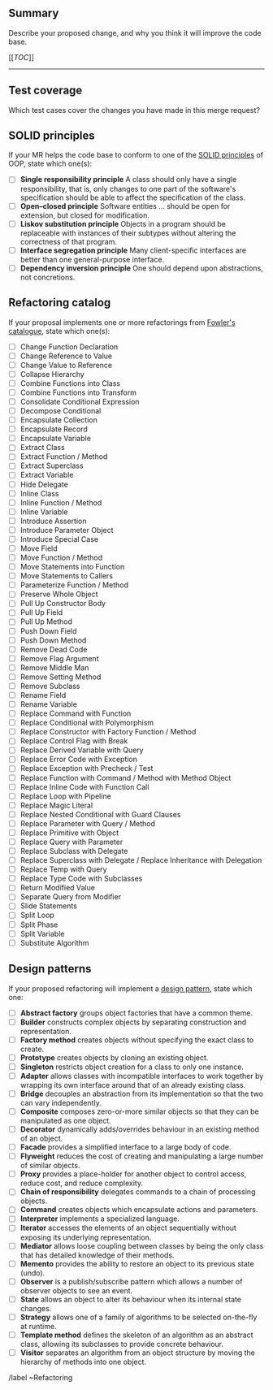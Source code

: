 ## Summary

Describe your proposed change, and why you think it will improve the code base.

[[_TOC_]]

---

## Test coverage

Which test cases cover the changes you have made in this merge request?

## SOLID principles

If your MR helps the code base to conform to one of the [SOLID principles](https://en.wikipedia.org/wiki/SOLID) of OOP, state which one(s):

- [ ] **Single responsibility principle** A class should only have a single responsibility, that is, only changes to one part of the software's specification should be able to affect the specification of the class.
- [ ] **Open–closed principle** Software entities ... should be open for extension, but closed for modification.
- [ ] **Liskov substitution principle** Objects in a program should be replaceable with instances of their subtypes without altering the correctness of that program.
- [ ] **Interface segregation principle** Many client-specific interfaces are better than one general-purpose interface.
- [ ] **Dependency inversion principle** One should depend upon abstractions, not concretions.

## Refactoring catalog

If your proposal implements one or more refactorings from [Fowler's catalogue](https://refactoring.com/catalog/), state which one(s):

- [ ] Change Function Declaration
- [ ] Change Reference to Value
- [ ] Change Value to Reference
- [ ] Collapse Hierarchy
- [ ] Combine Functions into Class
- [ ] Combine Functions into Transform
- [ ] Consolidate Conditional Expression
- [ ] Decompose Conditional
- [ ] Encapsulate Collection
- [ ] Encapsulate Record
- [ ] Encapsulate Variable
- [ ] Extract Class
- [ ] Extract Function / Method
- [ ] Extract Superclass
- [ ] Extract Variable
- [ ] Hide Delegate
- [ ] Inline Class
- [ ] Inline Function / Method
- [ ] Inline Variable
- [ ] Introduce Assertion
- [ ] Introduce Parameter Object
- [ ] Introduce Special Case
- [ ] Move Field
- [ ] Move Function / Method
- [ ] Move Statements into Function
- [ ] Move Statements to Callers
- [ ] Parameterize Function / Method
- [ ] Preserve Whole Object
- [ ] Pull Up Constructor Body
- [ ] Pull Up Field
- [ ] Pull Up Method
- [ ] Push Down Field
- [ ] Push Down Method
- [ ] Remove Dead Code
- [ ] Remove Flag Argument
- [ ] Remove Middle Man
- [ ] Remove Setting Method
- [ ] Remove Subclass
- [ ] Rename Field
- [ ] Rename Variable
- [ ] Replace Command with Function
- [ ] Replace Conditional with Polymorphism
- [ ] Replace Constructor with Factory Function / Method
- [ ] Replace Control Flag with Break
- [ ] Replace Derived Variable with Query
- [ ] Replace Error Code with Exception
- [ ] Replace Exception with Precheck / Test
- [ ] Replace Function with Command / Method with Method Object
- [ ] Replace Inline Code with Function Call
- [ ] Replace Loop with Pipeline
- [ ] Replace Magic Literal
- [ ] Replace Nested Conditional with Guard Clauses
- [ ] Replace Parameter with Query / Method
- [ ] Replace Primitive with Object
- [ ] Replace Query with Parameter
- [ ] Replace Subclass with Delegate
- [ ] Replace Superclass with Delegate / Replace Inheritance with Delegation
- [ ] Replace Temp with Query
- [ ] Replace Type Code with Subclasses
- [ ] Return Modified Value
- [ ] Separate Query from Modifier
- [ ] Slide Statements
- [ ] Split Loop
- [ ] Split Phase
- [ ] Split Variable
- [ ] Substitute Algorithm

## Design patterns

If your proposed refactoring will implement a [design pattern](https://en.wikipedia.org/wiki/Design_Patterns), state which one:

- [ ] **Abstract factory** groups object factories that have a common theme.
- [ ] **Builder** constructs complex objects by separating construction and representation.
- [ ] **Factory method** creates objects without specifying the exact class to create.
- [ ] **Prototype** creates objects by cloning an existing object.
- [ ] **Singleton** restricts object creation for a class to only one instance.
- [ ] **Adapter** allows classes with incompatible interfaces to work together by wrapping its own interface around that of an already existing class.
- [ ] **Bridge** decouples an abstraction from its implementation so that the two can vary independently.
- [ ] **Composite** composes zero-or-more similar objects so that they can be manipulated as one object.
- [ ] **Decorator** dynamically adds/overrides behaviour in an existing method of an object.
- [ ] **Facade** provides a simplified interface to a large body of code.
- [ ] **Flyweight** reduces the cost of creating and manipulating a large number of similar objects.
- [ ] **Proxy** provides a place-holder for another object to control access, reduce cost, and reduce complexity.
- [ ] **Chain of responsibility** delegates commands to a chain of processing objects.
- [ ] **Command** creates objects which encapsulate actions and parameters.
- [ ] **Interpreter** implements a specialized language.
- [ ] **Iterator** accesses the elements of an object sequentially without exposing its underlying representation.
- [ ] **Mediator** allows loose coupling between classes by being the only class that has detailed knowledge of their methods.
- [ ] **Memento** provides the ability to restore an object to its previous state (undo).
- [ ] **Observer** is a publish/subscribe pattern which allows a number of observer objects to see an event.
- [ ] **State** allows an object to alter its behaviour when its internal state changes.
- [ ] **Strategy** allows one of a family of algorithms to be selected on-the-fly at runtime.
- [ ] **Template method** defines the skeleton of an algorithm as an abstract class, allowing its subclasses to provide concrete behaviour.
- [ ] **Visitor** separates an algorithm from an object structure by moving the hierarchy of methods into one object.

/label ~Refactoring
